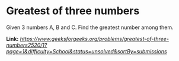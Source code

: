 # Greatest of three numbers
Given 3 numbers A, B and C. Find the greatest number among them.  
  
**Link:** _https://www.geeksforgeeks.org/problems/greatest-of-three-numbers2520/1?page=1&difficulty=School&status=unsolved&sortBy=submissions_
